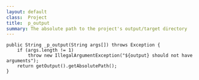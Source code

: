 ```yaml
---
layout: default
class: 	Project
title:  p_output
summary: The absolute path to the project's output/target directory
---
```


	public String _p_output(String args[]) throws Exception {
		if (args.length != 1)
			throw new IllegalArgumentException("${output} should not have arguments");
		return getOutput().getAbsolutePath();
	}
